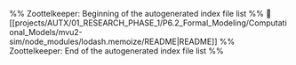 %% Zoottelkeeper: Beginning of the autogenerated index file list  %%
📄 [[projects/AUTX/01_RESEARCH_PHASE_1/P6.2_Formal_Modeling/Computational_Models/mvu2-sim/node_modules/lodash.memoize/README|README]]
%% Zoottelkeeper: End of the autogenerated index file list  %%
